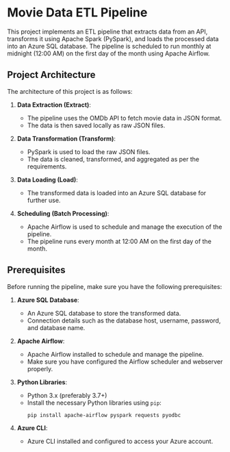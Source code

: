 # Movie Data ETL Pipeline

This project implements an ETL pipeline that extracts data from an API, transforms it using Apache Spark (PySpark), and loads the processed data into an Azure SQL database. The pipeline is scheduled to run monthly at midnight (12:00 AM) on the first day of the month using Apache Airflow.

## Project Architecture

The architecture of this project is as follows:

1. **Data Extraction (Extract)**: 
   - The pipeline uses the OMDb API to fetch movie data in JSON format.
   - The data is then saved locally as raw JSON files.
   
2. **Data Transformation (Transform)**:
   - PySpark is used to load the raw JSON files.
   - The data is cleaned, transformed, and aggregated as per the requirements.
   
3. **Data Loading (Load)**:
   - The transformed data is loaded into an Azure SQL database for further use.
   
4. **Scheduling (Batch Processing)**:
   - Apache Airflow is used to schedule and manage the execution of the pipeline.
   - The pipeline runs every month at 12:00 AM on the first day of the month.

## Prerequisites

Before running the pipeline, make sure you have the following prerequisites:

1. **Azure SQL Database**:
   - An Azure SQL database to store the transformed data.
   - Connection details such as the database host, username, password, and database name.

2. **Apache Airflow**:
   - Apache Airflow installed to schedule and manage the pipeline.
   - Make sure you have configured the Airflow scheduler and webserver properly.

3. **Python Libraries**:
   - Python 3.x (preferably 3.7+)
   - Install the necessary Python libraries using `pip`:
     ```bash
     pip install apache-airflow pyspark requests pyodbc
     ```

4. **Azure CLI**:
   - Azure CLI installed and configured to access your Azure account.


